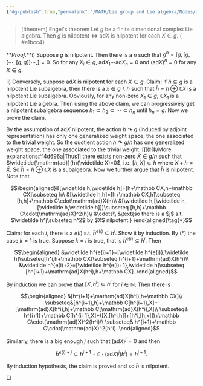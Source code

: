 ```yaml
---
{"dg-publish":true,"permalink":"/MATH/Lie group and Lie algebra/Nodes/2.2 Engel's theorem/","dgPassFrontmatter":true}
---
```



> [!theorem] Engel's theorem
> Let $g$ be a finite dimensional complex Lie algebra. Then $g$ is nilpotent $\iff$ $\mathrm{ad}X$ is nilpotent for each $X\in g$.
{ #e1bcc4}


**_Proof._**i) Suppose $g$ is nilpotent. Then there is a $n$ such that $g^n=[g,[g,[\cdots,[g,g]]\cdots,]=0$. So for any $X_i\in g$, $\mathrm{ad}X_1\cdots\mathrm{ad}X_n=0$ and $(\mathrm{ad}X)^n=0$ for any $X\in g$.

ii) Conversely, suppose $\mathrm{ad}X$ is nilpotent for each $X\in g$. Claim: if $h\subsetneq g$ is a nilpotent Lie subalgebra, then there is a $x\in g\backslash h$ such that $\tilde h=h\oplus \mathbb CX$ is a nilpotent Lie subalgebra. Obviously, for any non-zero $X_1\in g$, $\mathbb CX_1$ is a nilpotent Lie algebra. Then using the above claim, we can progressively get a nilpotent subalgebra sequence $h_1\subset h_2\subset\cdots\subset h_n$ until $h_n=g$. Now we prove the claim.

By the assumption of $\mathrm{ad}X$ nilpotent, the action $h\curvearrowright g$ (induced by adjoint representation) has only one generalized weight space, the one associated to the trivial weight. So the quotient action $h\curvearrowright g/h$ has one generalized weight space, the one associated to the trivial weight. [[附件/More explanations#^4d696a\|Thus]] there exists non-zero $\widetilde X\in g/h$ such that $\widetilde{\mathrm{ad}}(h)(\widetilde X)=0$, i.e. $[h,X]\subset h$ where $X+h=\tilde X$. So $\widetilde h=h\oplus\mathbb CX$ is a subalgebra. Now we further argue that $\widetilde h$ is nilpotent. Note that 

$$\begin{aligned}&[\widetilde h,\widetilde h]=[h+\mathbb CX,h+\mathbb CX]\subseteq h\\
&[\widetilde h,h]=[h+\mathbb CX,h]\subseteq [h,h]+\mathbb C\cdot\mathrm{ad}X(h)\\
&[\widetilde h,[\widetilde h,[\widetilde h,\widetilde h]]]\subseteq [h,h]+\mathbb C\cdot(\mathrm{ad}X)^2(h)\\
&\cdots\\
&\text{so there is a $j$ s.t. $\widetilde h^j\subseteq h^2$ by $X$ nilpotent.}
\end{aligned}\tag{*}$$

Claim: for each $i$, there is a $e(i)$ s.t. $\widetilde h^{e(i)}\subseteq h^i$. Show it by induction. By $(*)$ the case $k=1$ is true. Suppose $k=i$ is true, that is $\widetilde h^{e(i)}\subseteq h^i$. Then

$$\begin{aligned}
&\widetilde h^{e(i)+1}=[\widetilde h^{e(i)},\widetilde h]\subseteq[h^i,h+\mathbb CX]\subseteq h^{i+1}+\mathrm{ad}X(h^i)\\
&\widetilde h^{e(i)+2}=[\widetilde h^{e(i)+1},\widetilde h]\subseteq [h^{i+1}+\mathrm{ad}X(h^i),h+\mathbb CX]. 
\end{aligned}$$

By induction we can prove that $[X,h^i]\subseteq h^i$ for $i\in \mathbb{N}$. Then there is

$$\begin{aligned}
&[h^{i+1}+\mathrm{ad}X(h^i),h+\mathbb CX]\\
\subseteq&[h^{i+1},h]+\mathbb C[h^{i+1},X]+[\mathrm{ad}X(h^i),h]+\mathbb C[\mathrm{ad}X(h^i),X]\\
\subseteq& h^{i+1}+\mathbb C[h^{i+1},X]+([X,[h^i,h]]+[h^i,[h,x]])+\mathbb C\cdot(\mathrm{ad}X)^2(h^i)\\
\subseteq& h^{i+1}+\mathbb C\cdot(\mathrm{ad}X)^2(h^i).
\end{aligned}$$

Similarly, there is a big enough $j$ such that $(\mathrm{ad}X)^j=0$ and then

$$\widetilde h^{e(i)+j}\subseteq h^{i+1}+\mathbb C\cdot(\mathrm{ad}X)^j(h^i)=h^{i+1}.$$

By induction hypothesis, the claim is proved and so $\widetilde h$ is nilpotent.
<p align="left">□</p>